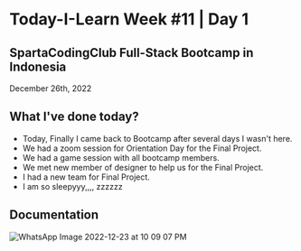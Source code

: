# Today-I-Learn Week #11 | Day 1
## SpartaCodingClub Full-Stack Bootcamp in Indonesia
December 26th, 2022

## What I've done today?

  - Today, Finally I came back to Bootcamp after several days I wasn't here.
  - We had a zoom session for Orientation Day for the Final Project.
  - We had a game session with all bootcamp members.
  - We met new member of designer to help us for the Final Project.
  - I had a new team for Final Project.
  - I am so sleepyyy,,,, zzzzzz

## Documentation

  ![WhatsApp Image 2022-12-23 at 10 09 07 PM](https://user-images.githubusercontent.com/62550785/209358234-92e0d4f7-6da4-451b-b9c6-2b9dfa42003e.jpeg)
